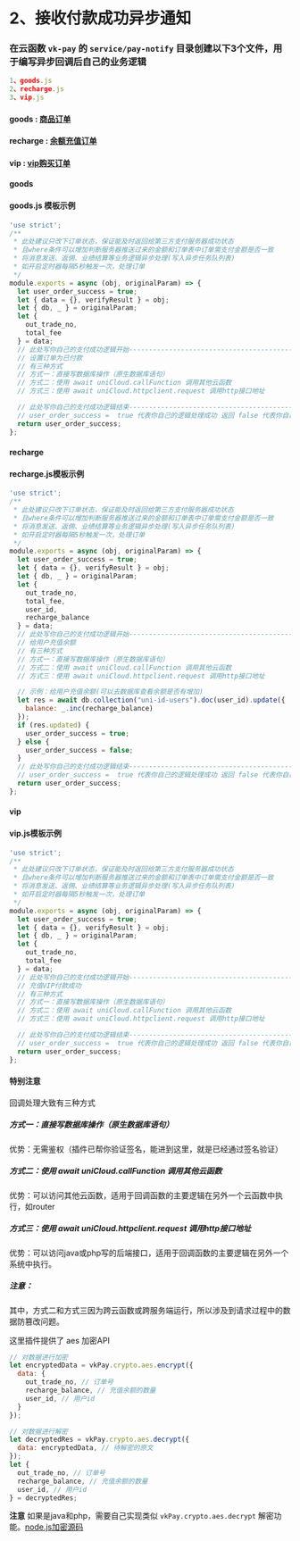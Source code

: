 # 2、接收付款成功异步通知

### 在云函数 `vk-pay` 的 `service/pay-notify` 目录创建以下3个文件，用于编写异步回调后自己的业务逻辑
```js
1、goods.js
2、recharge.js
3、vip.js
```
#### goods : [商品订单](#goods)

#### recharge : [余额充值订单](#recharge)

#### vip : [vip购买订单](#vip)

#### goods
#### goods.js 模板示例
```js
'use strict';
/**
 * 此处建议只改下订单状态，保证能及时返回给第三方支付服务器成功状态
 * 且where条件可以增加判断服务器推送过来的金额和订单表中订单需支付金额是否一致
 * 将消息发送、返佣、业绩结算等业务逻辑异步处理(写入异步任务队列表)
 * 如开启定时器每隔5秒触发一次，处理订单
 */
module.exports = async (obj, originalParam) => {
  let user_order_success = true;
  let { data = {}, verifyResult } = obj;
  let { db, _ } = originalParam;
  let {
    out_trade_no,
    total_fee
  } = data;
  // 此处写你自己的支付成功逻辑开始-----------------------------------------------------------
  // 设置订单为已付款
  // 有三种方式
  // 方式一：直接写数据库操作（原生数据库语句）
  // 方式二：使用 await uniCloud.callFunction 调用其他云函数
  // 方式三：使用 await uniCloud.httpclient.request 调用http接口地址

  // 此处写你自己的支付成功逻辑结束-----------------------------------------------------------
  // user_order_success =  true 代表你自己的逻辑处理成功 返回 false 代表你自己的处理逻辑失败。
  return user_order_success;
};
```

#### recharge
#### recharge.js模板示例
```js
'use strict';
/**
 * 此处建议只改下订单状态，保证能及时返回给第三方支付服务器成功状态
 * 且where条件可以增加判断服务器推送过来的金额和订单表中订单需支付金额是否一致
 * 将消息发送、返佣、业绩结算等业务逻辑异步处理(写入异步任务队列表)
 * 如开启定时器每隔5秒触发一次，处理订单
 */
module.exports = async (obj, originalParam) => {
  let user_order_success = true;
  let { data = {}, verifyResult } = obj;
  let { db, _ } = originalParam;
  let {
    out_trade_no,
    total_fee,
    user_id,
    recharge_balance
  } = data;
  // 此处写你自己的支付成功逻辑开始-----------------------------------------------------------
  // 给用户充值余额
  // 有三种方式
  // 方式一：直接写数据库操作（原生数据库语句）
  // 方式二：使用 await uniCloud.callFunction 调用其他云函数
  // 方式三：使用 await uniCloud.httpclient.request 调用http接口地址

  // 示例：给用户充值余额(可以去数据库查看余额是否有增加)
  let res = await db.collection("uni-id-users").doc(user_id).update({
    balance: _.inc(recharge_balance)
  });
  if (res.updated) {
    user_order_success = true;
  } else {
    user_order_success = false;
  }
  // 此处写你自己的支付成功逻辑结束-----------------------------------------------------------
  // user_order_success =  true 代表你自己的逻辑处理成功 返回 false 代表你自己的处理逻辑失败。
  return user_order_success;
};
```

#### vip
#### vip.js模板示例
```js
'use strict';
/**
 * 此处建议只改下订单状态，保证能及时返回给第三方支付服务器成功状态
 * 且where条件可以增加判断服务器推送过来的金额和订单表中订单需支付金额是否一致
 * 将消息发送、返佣、业绩结算等业务逻辑异步处理(写入异步任务队列表)
 * 如开启定时器每隔5秒触发一次，处理订单
 */
module.exports = async (obj, originalParam) => {
  let user_order_success = true;
  let { data = {}, verifyResult } = obj;
  let { db, _ } = originalParam;
  let {
    out_trade_no,
    total_fee
  } = data;
  // 此处写你自己的支付成功逻辑开始-----------------------------------------------------------
  // 充值VIP付款成功
  // 有三种方式
  // 方式一：直接写数据库操作（原生数据库语句）
  // 方式二：使用 await uniCloud.callFunction 调用其他云函数
  // 方式三：使用 await uniCloud.httpclient.request 调用http接口地址

  // 此处写你自己的支付成功逻辑结束-----------------------------------------------------------
  // user_order_success =  true 代表你自己的逻辑处理成功 返回 false 代表你自己的处理逻辑失败。
  return user_order_success;
};
```

#### 特别注意

回调处理大致有三种方式

##### 方式一：直接写数据库操作（原生数据库语句）

优势：无需鉴权（插件已帮你验证签名，能进到这里，就是已经通过签名验证）

##### 方式二：使用 await uniCloud.callFunction 调用其他云函数

优势：可以访问其他云函数，适用于回调函数的主要逻辑在另外一个云函数中执行，如router

##### 方式三：使用 await uniCloud.httpclient.request 调用http接口地址

优势：可以访问java或php写的后端接口，适用于回调函数的主要逻辑在另外一个系统中执行。

##### 注意：

其中，方式二和方式三因为跨云函数或跨服务端运行，所以涉及到请求过程中的数据防篡改问题。

这里插件提供了 aes 加密API

```js
// 对数据进行加密
let encryptedData = vkPay.crypto.aes.encrypt({
  data: {
    out_trade_no, // 订单号
    recharge_balance, // 充值余额的数量
    user_id, // 用户id
  }
});
```

```js
// 对数据进行解密
let decryptedRes = vkPay.crypto.aes.decrypt({
  data: encryptedData, // 待解密的原文
});
let {
  out_trade_no, // 订单号
  recharge_balance, // 充值余额的数量
  user_id, // 用户id
} = decryptedRes;
```

**注意**
如果是java和php，需要自己实现类似 `vkPay.crypto.aes.decrypt` 解密功能。[node.js加密源码](https://vkdoc.fsq.pub/client/uniCloud/cloudfunctions/crypto.html#_4%E3%80%81aes%E5%8A%A0%E8%A7%A3%E5%AF%86)